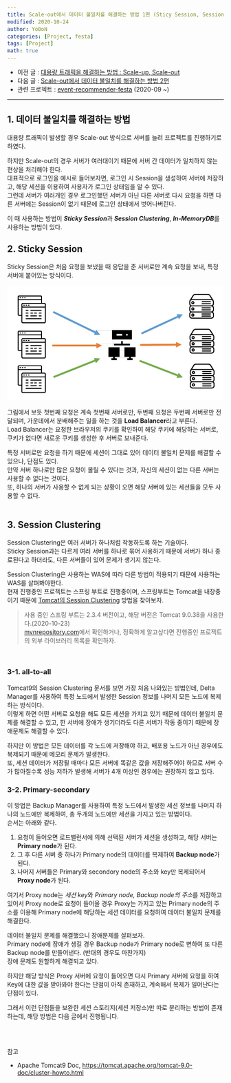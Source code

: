 ```yaml
---
title: Scale-out에서 데이터 불일치를 해결하는 방법 1편 (Sticy Session, Session Clustering)
modified: 2020-10-24
author: Yo0oN
categories: [Project, festa]
tags: [Project]
math: true
---
```


- 이전 글 : [대용량 트래픽을 해결하는 방법 : Scale-up, Scale-out](https://yo0on.github.io/posts/Project.%EB%8C%80%EC%9A%A9%EB%9F%89%ED%8A%B8%EB%9E%98%ED%94%BD/)
- 다음 글 : [Scale-out에서 데이터 불일치를 해결하는 방법 2편]()
- 관련 프로젝트 : [event-recommender-festa](https://github.com/f-lab-edu/event-recommender-festa) (2020-09 ~)

<hr>

## 1. 데이터 불일치를 해결하는 방법

대용량 트래픽이 발생할 경우 Scale-out 방식으로 서버를 늘려 프로젝트를 진행하기로 하였다.

하지만 Scale-out의 경우 서버가 여러대이기 때문에 서버 간 데이터가 일치하지 않는 현상을 처리해야 한다.<br>
대표적으로 로그인을 예시로 들어보자면, 로그인 시 Session을 생성하여 서버에 저장하고, 해당 세션을 이용하여 사용자가 로그인 상태임을 알 수 있다.<br>
그런데 서버가 여러개인 경우 로그인했던 서버가 아닌 다른 서버로 다시 요청을 하면 다른 서버에는 Session이 없기 때문에 로그인 상태에서 벗어나버린다.

이 때 사용하는 방법이 ***Sticky Session***과 ***Session Clustering***, ***In-MemoryDB***를 사용하는 방법이 있다.<br>

## 2. Sticky Session

Sticky Session은 처음 요청을 보냈을 때 응답을 준 서버로만 계속 요청을 보내, 특정 서버에 붙어있는 방식이다.

![StickySession](/images/posts/Project/event-recommender-festa/대용량트래픽/StickySession01.jpg)

그림에서 보듯 첫번째 요청은 계속 첫번째 서버로만, 두번째 요청은 두번째 서버로만 전달되며, 가운데에서 분배해주는 일을 하는 것을 **Load Balancer**라고 부른다.<br>
Load Balancer는 요청한 브라우저의 쿠키를 확인하여 해당 쿠키에 해당하는 서버로, 쿠키가 없다면 새로운 쿠키를 생성한 후 서버로 보내준다.

특정 서버로만 요청을 하기 때문에 세션이 그대로 있어 데이터 불일치 문제를 해결할 수 있으나, 단점도 있다.<br>
만약 서버 하나로만 많은 요청이 몰릴 수 있다는 것과, 자신의 세션이 없는 다른 서버는 사용할 수 없다는 것이다.<br>
또, 하나의 서버가 사용할 수 없게 되는 상황이 오면 해당 서버에 있는 세션들을 모두 사용할 수 없다.
<br><br>

## 3. Session Clustering

Session Clustering은 여러 서버가 하나처럼 작동하도록 하는 기술이다.<br>
Sticky Session과는 다르게 여러 서버를 하나로 묶어 사용하기 때문에 서버가 하나 종료된다고 하더라도, 다른 서버들이 있어 문제가 생기지 않는다.

Session Clustering은 사용하는 WAS에 따라 다른 방법이 적용되기 때문에 사용하는 WAS를 살펴봐야한다.<br>
현재 진행중인 프로젝트는 스프링 부트로 진행중이며, 스프링부트는 Tomcat을 내장중이기 때문에 [Tomcat의 Session Clustering](https://tomcat.apache.org/tomcat-9.0-doc/cluster-howto.html) 방법을 찾아보자.
> 사용 중인 스프링 부트는 2.3.4 버전이고, 해당 버전은 Tomcat 9.0.38을 사용한다.(2020-10-23)<br>
> [mvnrepository.com](https://mvnrepository.com/artifact/org.springframework.boot/spring-boot-starter-tomcat)에서 확인하거나, 정확하게 알고싶다면 진행중인 프로젝트의 외부 라이브러리 목록을 확인하자.
<br>

### 3-1. all-to-all

Tomcat9의 Session Clustering 문서를 보면 가장 처음 나와있는 방법인데, Delta Manager를 사용하여 특정 노드에서 발생한 Session 정보를 나머지 모든 노드에 복제하는 방식이다.<br>
이렇게 하면 어떤 서버로 요청을 해도 모든 세션을 가지고 있기 때문에 데이터 불일치 문제를 해결할 수 있고, 한 서버에 장애가 생기더라도 다른 서버가 작동 중이기 때문에 장애문제도 해결할 수 있다.

하지만 이 방법은 모든 데이터를 각 노드에 저장해야 하고, 배포용 노드가 아닌 경우에도 복제되기 때문에 메모리 문제가 발생한다.<br>
또, 세션 데이터가 저장될 때마다 모든 서버에 똑같은 값을 저장해주어야 하므로 서버 수가 많아질수록 성능 저하가 발생해 서버가 4개 이상인 경우에는 권장하지 않고 있다.
<br>

### 3-2. Primary-secondary

이 방법은 Backup Manager를 사용하여 특정 노드에서 발생한 세션 정보를 나머지 하나의 노드에만 복제하여, 총 두개의 노드에만 세션을 가지고 있는 방법이다.<br>
순서는 아래와 같다.

1. 요청이 들어오면 로드밸런서에 의해 선택된 서버가 세션을 생성하고, 해당 서버는 **Primary node**가 된다.
2. 그 후 다른 서버 중 하나가 Primary node의 데이터를 복제하여 **Backup node**가 된다.
3. 나머지 서버들은 Primary와 secondory node의 주소와 key만 복제되어서 **Proxy node**가 된다.

여기서 Proxy node는 *세션 key*와 *Primary node, Backup node의 주소*를 저장하고 있어서 Proxy node로 요청이 들어올 경우 Proxy는 가지고 있는 Primary node의 주소를 이용해 Primary node에 해당하는 세션 데이터를 요청하여 데이터 불일치 문제를 해결한다.

데이터 불일치 문제를 해결했으니 장애문제를 살펴보자.<br>
Primary node에 장애가 생길 경우 Backup node가 Primary node로 변하여 또 다른 Backup node를 만들어낸다. (반대의 경우도 마찬가지)<br>
장애 문제도 원할하게 해결되고 있다.

하지만 해당 방식은 Proxy 서버에 요청이 들어오면 다시 Primary 서버에 요청을 하여 Key에 대한 값을 받아와야 한다는 단점이 아직 존재하고, 계속해서 복제가 일어난다는 단점이 있다.<br>

그래서 이런 단점들을 보완한 세션 스토리지(세션 저장소)만 따로 분리하는 방법이 존재하는데, 해당 방법은 다음 글에서 진행됩니다.

<br>
<br>

참고

- Apache Tomcat9 Doc, https://tomcat.apache.org/tomcat-9.0-doc/cluster-howto.html
